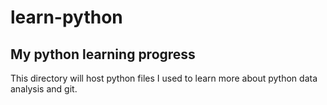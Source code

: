 # learn-python
## My python learning progress
This directory will host python files I used to learn more about python data analysis and git.